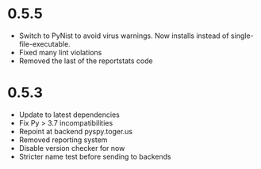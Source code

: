 # 0.5.5

* Switch to PyNist to avoid virus warnings. Now installs instead of single-file-executable.
* Fixed many lint violations
* Removed the last of the reportstats code


# 0.5.3

* Update to latest dependencies
* Fix Py > 3.7 incompatibilities
* Repoint at backend pyspy.toger.us
* Removed reporting system
* Disable version checker for now
* Stricter name test before sending to backends

